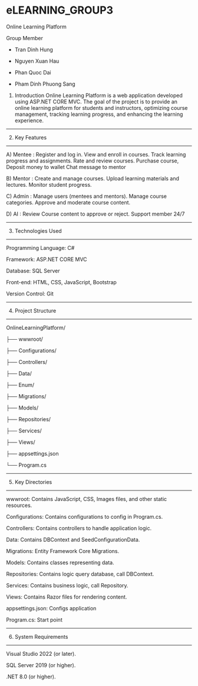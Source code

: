 # eLEARNING_GROUP3
Online Learning Platform

Group Member

- Tran Dinh Hung
  
- Nguyen Xuan Hau
  
- Phan Quoc Dai

- Pham Dinh Phuong Sang

1) Introduction
Online Learning Platform is a web application developed using ASP.NET CORE MVC. The goal of the project is to provide an online learning platform for students and instructors, optimizing course management, tracking learning progress, and enhancing the learning experience.

***************
2) Key Features
***************
A) Mentee : 
Register and log in.
View and enroll in courses.
Track learning progress and assignments.
Rate and review courses.
Purchase course, Deposit money to wallet
Chat message to mentor


B) Mentor : 
Create and manage courses.
Upload learning materials and lectures.
Monitor student progress.


C) Admin : 
Manage users (mentees and mentors).
Manage course categories.
Approve and moderate course content.


D) AI : 
Review Course content to approve or reject.
Support member 24/7

********************
3) Technologies Used
********************

Programming Language: C#

Framework: ASP.NET CORE MVC

Database: SQL Server

Front-end: HTML, CSS, JavaScript, Bootstrap

Version Control: Git

********************
4) Project Structure
********************

OnlineLearningPlatform/

├── wwwroot/

├── Configurations/

├── Controllers/

├── Data/

├── Enum/

├── Migrations/

├── Models/

├── Repositories/

├── Services/

├── Views/

├── appsettings.json

└── Program.cs


********************
5) Key Directories
********************

wwwroot: Contains JavaScript, CSS, Images files, and other static resources.

Configurations: Contains configurations to config in Program.cs.

Controllers: Contains controllers to handle application logic.

Data: Contains DBContext and SeedConfigurationData.

Migrations: Entity Framework Core Migrations.

Models: Contains classes representing data.

Repositories: Contains logic query database, call DBContext.

Services: Contains business logic, call Repository.

Views: Contains Razor files for rendering content.

appsettings.json: Configs application

Program.cs: Start point

**********************
6) System Requirements
**********************

Visual Studio 2022 (or later).

SQL Server 2019 (or higher).

.NET 8.0 (or higher).
